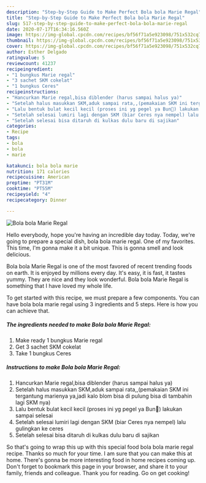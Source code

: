 ```yaml
---
description: "Step-by-Step Guide to Make Perfect Bola bola Marie Regal"
title: "Step-by-Step Guide to Make Perfect Bola bola Marie Regal"
slug: 517-step-by-step-guide-to-make-perfect-bola-bola-marie-regal
date: 2020-07-17T16:34:16.560Z
image: https://img-global.cpcdn.com/recipes/bf56f71a5e923098/751x532cq70/bola-bola-marie-regal-foto-resep-utama.jpg
thumbnail: https://img-global.cpcdn.com/recipes/bf56f71a5e923098/751x532cq70/bola-bola-marie-regal-foto-resep-utama.jpg
cover: https://img-global.cpcdn.com/recipes/bf56f71a5e923098/751x532cq70/bola-bola-marie-regal-foto-resep-utama.jpg
author: Esther Delgado
ratingvalue: 5
reviewcount: 41237
recipeingredient:
- "1 bungkus Marie regal"
- "3 sachet SKM cokelat"
- "1 bungkus Ceres"
recipeinstructions:
- "Hancurkan Marie regal,bisa diblender (harus sampai halus ya)"
- "Setelah halus masukkan SKM,aduk sampai rata,,(pemakaian SKM ini tergantung marienya ya,jadi kalo blom bisa di pulung bisa di tambahin lagi SKM nya)"
- "Lalu bentuk bulat kecil kecil (proses ini yg pegel ya Bun🤭) lakukan sampai selesai"
- "Setelah selesai lumiri lagi dengan SKM (biar Ceres nya nempel) lalu gulingkan ke ceres"
- "Setelah selesai bisa ditaruh di kulkas dulu baru di sajikan"
categories:
- Recipe
tags:
- bola
- bola
- marie

katakunci: bola bola marie 
nutrition: 171 calories
recipecuisine: American
preptime: "PT31M"
cooktime: "PT55M"
recipeyield: "4"
recipecategory: Dinner

---
```



![Bola bola Marie Regal](https://img-global.cpcdn.com/recipes/bf56f71a5e923098/751x532cq70/bola-bola-marie-regal-foto-resep-utama.jpg)

Hello everybody, hope you're having an incredible day today. Today, we're going to prepare a special dish, bola bola marie regal. One of my favorites. This time, I'm gonna make it a bit unique. This is gonna smell and look delicious.

Bola bola Marie Regal is one of the most favored of recent trending foods on earth. It is enjoyed by millions every day. It's easy, it is fast, it tastes yummy. They are nice and they look wonderful. Bola bola Marie Regal is something that I have loved my whole life.




To get started with this recipe, we must prepare a few components. You can have bola bola marie regal using 3 ingredients and 5 steps. Here is how you can achieve that.

<!--inarticleads1-->

##### The ingredients needed to make Bola bola Marie Regal:

1. Make ready 1 bungkus Marie regal
1. Get 3 sachet SKM cokelat
1. Take 1 bungkus Ceres




<!--inarticleads2-->

##### Instructions to make Bola bola Marie Regal:

1. Hancurkan Marie regal,bisa diblender (harus sampai halus ya)
1. Setelah halus masukkan SKM,aduk sampai rata,,(pemakaian SKM ini tergantung marienya ya,jadi kalo blom bisa di pulung bisa di tambahin lagi SKM nya)
1. Lalu bentuk bulat kecil kecil (proses ini yg pegel ya Bun🤭) lakukan sampai selesai
1. Setelah selesai lumiri lagi dengan SKM (biar Ceres nya nempel) lalu gulingkan ke ceres
1. Setelah selesai bisa ditaruh di kulkas dulu baru di sajikan




So that's going to wrap this up with this special food bola bola marie regal recipe. Thanks so much for your time. I am sure that you can make this at home. There's gonna be more interesting food in home recipes coming up. Don't forget to bookmark this page in your browser, and share it to your family, friends and colleague. Thank you for reading. Go on get cooking!

